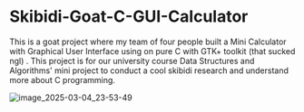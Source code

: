 # Skibidi-Goat-C-GUI-Calculator
This is a goat project  where my team of four people built a Mini Calculator with Graphical User Interface using on pure C with GTK+ toolkit (that sucked ngl) . This project is for our university course Data Structures and Algorithms' mini project to conduct a cool skibidi research and understand more about C programming.

![image_2025-03-04_23-53-49](https://github.com/user-attachments/assets/8ddddc1c-140f-42c5-ae25-cdee433c146d)

